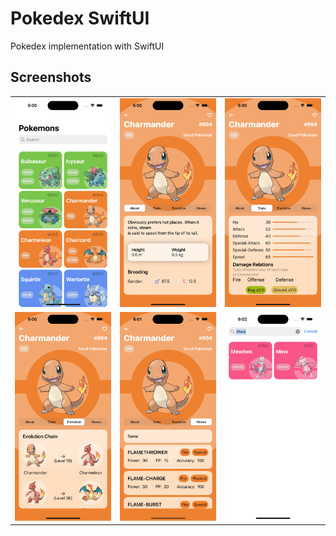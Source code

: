 # Pokedex SwiftUI

Pokedex implementation with SwiftUI

## Screenshots

<table>
  <tr>
    <td><img src="Images/Home.png"></td>
    <td><img src="Images/PokemonView.png"></td>
    <td><img src="Images/PokemonStats.png"></td>
  </tr>
  <tr>
    <td><img src="Images/EvolutionChain.png"></td>
    <td><img src="Images/Moves.png"></td>
    <td><img src="Images/Search.png"></td>
  </tr>
 </table>
